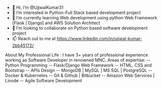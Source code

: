 - 👋 Hi, I’m @UjjwalKumar31
- 👀 I’m interested in Python-Full Stack based development project
- 🌱 I’m currently learning Web development using python Web Framework [Flask | Django] and AWS Solution Architect
- 💞️ I’m looking to collaborate on Python based software development project
- 📫 Reach out to me at https://www.linkedin.com/in/ujjwal-kumar-2bb45172/


About My Professional Life :
I have 3+ years of professional experience working as Software Developer in renowned MNC. 
Areas of expertise:
  -- Python Programming
  -- Flask/Django Web Framework
  -- HTML, CSS and Bootstrap
  -- APIs Design
  -- MongoDB | MySQL | MS SQL | PostgreSQL
  -- Docker & Kubernetes
  -- Git & Github | Bitbucket
  -- Amazon Web Services | Linode
  -- Agile Software Development
<!---
UjjwalKumar31/UjjwalKumar31 is a ✨ special ✨ repository because its `README.md` (this file) appears on your GitHub profile.
You can click the Preview link to take a look at your changes.
--->
